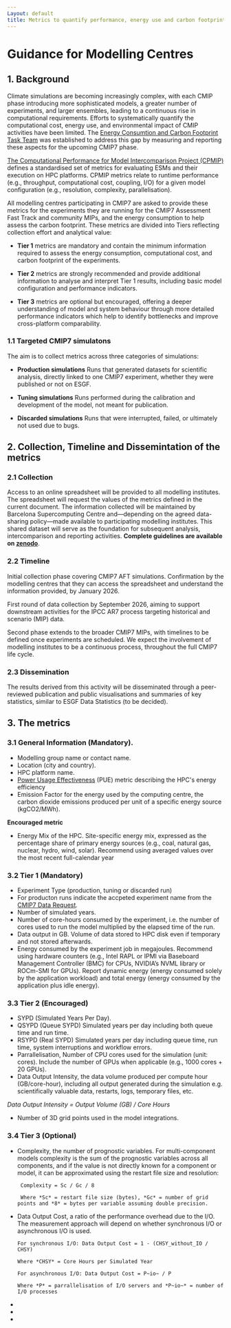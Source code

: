```yaml
---
Layout: default 
title: Metrics to quantify performance, energy use and carbon footprint of CMIP7 simulations 
---
```


# Guidance for Modelling Centres 

## 1. Background 
Climate simulations are becoming increasingly complex, with each CMIP phase introducing more sophisticated models, a greater number of experiments, and larger ensembles, leading to a continuous rise in computational requirements. Efforts to systematically quantify the computational cost, energy use, and environmental impact of CMIP activities have been limited. The [Energy Consumtion and Carbon Footprint Task Team](https://wcrp-cmip.org/cmip7-task-teams/energy-consumption/) was established to address this gap by measuring and reporting these aspects for the upcoming CMIP7 phase.

[The Computational Performance for Model Intercomparison Project (CPMIP)](https://gmd.copernicus.org/articles/10/19/2017/) defines a standardised set of metrics for evaluating ESMs and their execution on HPC platforms. CPMIP metrics relate to runtime performance (e.g., throughput, computational cost, coupling, I/O) for a given model configuration (e.g., resolution, complexity, parallelisation). 

All modelling centres participating in CMIP7 are asked to provide these metrics for the experiments they are running for the CMIP7 Assessment Fast Track and community MIPs, and the energy consumption to help assess the carbon footprint. These metrics are divided into Tiers reflecting collection effort and analytical value: 

-	**Tier 1** metrics are mandatory and contain the minimum information required to assess the energy consumption, computational cost, and carbon footprint of the experiments.

-	**Tier 2** metrics are strongly recommended and provide additional information to analyse and interpret Tier 1 results, including basic model configuration and performance indicators.

-	**Tier 3** metrics are optional but encouraged, offering a deeper understanding of model and system behaviour through more detailed   performance indicators which help to identify bottlenecks and improve cross-platform comparability.



### 1.1 Targeted CMIP7 simulatons 
The aim is to collect metrics across three categories of simulations:

- **Production simulations** Runs that generated datasets for scientific analysis, directly linked to one CMIP7 experiment, whether they were published or not on ESGF. 

- **Tuning simulations** Runs performed during the calibration and development of the model, not meant for publication.

- **Discarded simulations** Runs that were interrupted, failed, or ultimately not used due to bugs.


## 2. Collection, Timeline and Dissemintation of the metrics

### 2.1 Collection 
Access to an online spreadsheet will be provided to all modelling institutes. The spreadsheet will request the values of the metrics defined in the current document. The information collected will be maintained by Barcelona Supercomputing Centre and—depending on the agreed data-sharing policy—made available to participating modelling institutes. This shared dataset will serve as the foundation for subsequent analysis, intercomparison and reporting activities. **Complete guidelines are available on [zenodo](https://zenodo.org/records/17464967)**. 

### 2.2 Timeline 
Initial collection phase covering CMIP7 AFT simulations. Confirmation by the modelling centres that they can access the spreadsheet and understand the information provided, by January 2026.

First round of data collection by September 2026, aiming to support downstream activities for the IPCC AR7 process targeting historical and scenario (MIP) data.

Second phase extends to the broader CMIP7 MIPs, with timelines to be defined once experiments are scheduled. We expect the involvement of modelling institutes to be a continuous process, throughout the full CMIP7 life cycle.

### 2.3 Dissemination 
The results derived from this activity will be disseminated through a peer-reviewed publication and public visualisations and summaries of key statistics, similar to ESGF Data Statistics (to be decided). 


## 3. The metrics 

### 3.1 General Information (Mandatory). 
- Modelling group name or contact name.
- Location (city and country).
- HPC platform name.
- [Power Usage Effectiveness](https://edgebuildings.com/wp-content/uploads/2024/03/240313-EDGE-Certification-for-Data-Centers-V4.pdf?lang=es) (PUE) metric describing the HPC's energy efficiency 
- Emission Factor for the energy used by the computing centre, the carbon dioxide emissions produced per unit of a specific energy source (kgCO2/MWh).

**Encouraged metric**
- Energy Mix of the HPC. Site-specific energy mix, expressed as the percentage share of primary energy sources (e.g., coal, natural gas, nuclear, hydro, wind, solar). Recommend using averaged values over the most recent full-calendar year 

### 3.2 Tier 1 (Mandatory) 
- Experiment Type (production, tuning or discarded run)
- For producton runs indicate the accpeted experiment name from the [CMIP7 Data Request](https://airtable.com/appOcSa4gXyzHThmm/shrkayKObes58Zu45/tbloQs9ZQUxX1Mj2y/viwgifLeWmoLJJ59m).
- Number of simulated years. 
- Number of core-hours consumed by the experiment, i.e. the number of cores used to run the model multiplied by the elapsed time of the run. 
- Data output in GB. Volume of data stored to HPC disk even if temporary and not stored afterwards. 
- Energy consumed by the experiment job in megajoules. Recommend using hardware counters (e.g., Intel RAPL or IPMI via Baseboard Management Controller (BMC) for CPUs, NVIDIA’s NVML library or ROCm-SMI for GPUs). Report dynamic energy (energy consumed solely by the application workload) and total energy (energy consumed by the application plus idle energy). 

### 3.3 Tier 2 (Encouraged) 
- SYPD (Simulated Years Per Day). 
- QSYPD (Queue SYPD) Simulated years per day including both queue time and run time. 
- RSYPD (Real SYPD) Simulated years per day including queue time, run time, system interruptions and workflow errors. 
- Parrallelisation, Number of CPU cores used for the simulation (unit: cores). Include the number of GPUs when applicable (e.g., 1000 cores + 20 GPUs).
- Data Output Intensity, the data volume produced per compute hour (GB/core-hour), including all output generated during the simulation e.g. scientifically valuable data, restarts, logs, temporary files, etc. 

*Data Output Intensity = Output Volume (GB) / Core Hours*

- Number of 3D grid points used in the model integrations. 

### 3.4 Tier 3 (Optional) 
- Complexity, the number of prognostic variables. For multi-component models complexity is the sum of the prognostic variables across all components, and if the value is not directly known for a component or model, it can be approximated using the restart file size and resolution: 

       Complexity = Sc / Gc / 8

       Where *Sc* = restart file size (bytes), *Gc* = number of grid points and *8* = bytes per variable assuming double precision. 

- Data Output Cost, a ratio of the performance overhead due to the I/O. The measurement approach will depend on whether synchronous I/O or asynchronous I/O is used. 

      For synchronous I/O: Data Output Cost = 1 - (CHSY_without_IO / CHSY)

      Where *CHSY* = Core Hours per Simulated Year 

      For asynchronous I/O: Data Output Cost = P~io~ / P 

      Where *P* = parrallelisation of I/O servers and *P~io~* = number of I/O processes
              
- 
- 
- 


